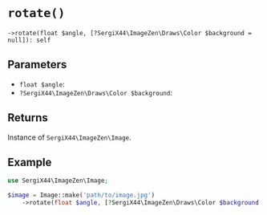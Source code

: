 # `rotate()`

```
->rotate(float $angle, [?SergiX44\ImageZen\Draws\Color $background = null]): self
```
## Parameters

- `float $angle`: 
- `?SergiX44\ImageZen\Draws\Color $background`: 


## Returns

Instance of `SergiX44\ImageZen\Image`.

## Example

```php
use SergiX44\ImageZen\Image;

$image = Image::make('path/to/image.jpg')
    ->rotate(float $angle, [?SergiX44\ImageZen\Draws\Color $background = null]);

```
